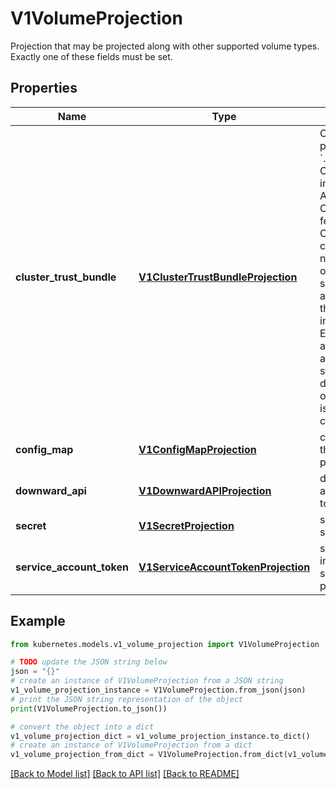 # V1VolumeProjection

Projection that may be projected along with other supported volume types. Exactly one of these fields must be set.

## Properties

Name | Type | Description | Notes
------------ | ------------- | ------------- | -------------
**cluster_trust_bundle** | [**V1ClusterTrustBundleProjection**](V1ClusterTrustBundleProjection.md) | ClusterTrustBundle allows a pod to access the &#x60;.spec.trustBundle&#x60; field of ClusterTrustBundle objects in an auto-updating file.  Alpha, gated by the ClusterTrustBundleProjection feature gate.  ClusterTrustBundle objects can either be selected by name, or by the combination of signer name and a label selector.  Kubelet performs aggressive normalization of the PEM contents written into the pod filesystem.  Esoteric PEM features such as inter-block comments and block headers are stripped.  Certificates are deduplicated. The ordering of certificates within the file is arbitrary, and Kubelet may change the order over time. | [optional] 
**config_map** | [**V1ConfigMapProjection**](V1ConfigMapProjection.md) | configMap information about the configMap data to project | [optional] 
**downward_api** | [**V1DownwardAPIProjection**](V1DownwardAPIProjection.md) | downwardAPI information about the downwardAPI data to project | [optional] 
**secret** | [**V1SecretProjection**](V1SecretProjection.md) | secret information about the secret data to project | [optional] 
**service_account_token** | [**V1ServiceAccountTokenProjection**](V1ServiceAccountTokenProjection.md) | serviceAccountToken is information about the serviceAccountToken data to project | [optional] 

## Example

```python
from kubernetes.models.v1_volume_projection import V1VolumeProjection

# TODO update the JSON string below
json = "{}"
# create an instance of V1VolumeProjection from a JSON string
v1_volume_projection_instance = V1VolumeProjection.from_json(json)
# print the JSON string representation of the object
print(V1VolumeProjection.to_json())

# convert the object into a dict
v1_volume_projection_dict = v1_volume_projection_instance.to_dict()
# create an instance of V1VolumeProjection from a dict
v1_volume_projection_from_dict = V1VolumeProjection.from_dict(v1_volume_projection_dict)
```
[[Back to Model list]](../README.md#documentation-for-models) [[Back to API list]](../README.md#documentation-for-api-endpoints) [[Back to README]](../README.md)


